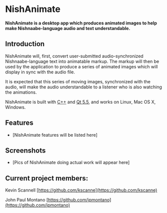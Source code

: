 # NishAnimate

**NishAnimate is a desktop app which produces animated images to help make Nishnaabe-language audio and text understandable.**

## Introduction

NishAnimate will, first, convert user-submitted audio-synchronized Nishnaabe-language text into animatable markup. The markup will then be used by the application to produce a series of animated images which will display in sync with the audio file.

It is expected that this series of moving images, synchronized with the audio, will make the audio understandable to a listener who is also watching the animations.

NishAnimate is built with [C++](https://en.wikipedia.org/wiki/C%2B%2B) and [Qt 5.5](https://en.wikipedia.org/wiki/Qt_(software)), and works on Linux, Mac OS X, Windows.


## Features
* [NishAnimate features will be listed here]


## Screenshots
* [Pics of NishAnimate doing actual work will appear here]


## Current project members:

Kevin Scannell
[https://github.com/kscanne](https://github.com/kscanne)

John Paul Montano
[https://github.com/jpmontano](https://github.com/jpmontano)
